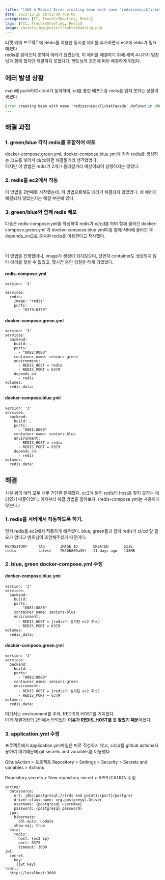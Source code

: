 ```yaml
---
title: "[AWS & Redis] Error creating bean with name 'redissonLockTicketFacade' defined in URL"
date: 2023-12-16 18:02:00 +09:00
categories: [IT, TroubleShooting, Redis]
tags: [TIL, TroubleShooting, Redis]
image: /assets/img/posts/troubleShooting.png
---
```


티켓 예매 프로젝트에 Redis를 이용한 동시성 제어를 추가하면서 ec2에 redis가 필요해졌다.    
redis를 읽어오지 못하여 에러가 생겼는데, 이 에러를 해결하기 위해 새벽 4시까지 팀장님과 함께 했지만 해결하지 못했다가, 멘토님의 조언에 따라 해결하게 되었다.

## 에러 발생 상황
main에 push하여 ci/cd가 동작하며, cd를 통한 배포도중 redis를 읽지 못하는 상황이 생겼다.

```java
Error creating bean with name 'redissonLockTicketFacade' defined in URL [jar:nested:/app.jar/!BOOT-INF/classes/!/com/example/yetiproject/facade/RedissonLockTicketFacade.class]: Unsatisfied dependency expressed through constructor parameter 0: Error creating bean with name 'redisson' defined in class path resource [org/redisson/spring/starter/RedissonAutoConfiguration.class]: Failed to instantiate [org.redisson.api.RedissonClient]: Factory method 'redisson' threw exception with message: Unable to connect to Redis server: localhost/127.0.0.1:6379
...
```

## 해결 과정

### 1. green/blue 각각 redis를 포함하여 배포
docker-compose.green.yml, docker-compose.blue.yml에 각각 redis를 생성하는 코드를 넣어서 ci/cd하면 해결될거라 생각했었다.    
하지만 이 방법은 redis가 2개가 올라갈거라 예상이되어 실행하지는 않았다.

### 2. redis를 ec2에서 작동
이 방법을 2번째로 시작했는데, 이 방법으로해도 에러가 해결되지 않았었다. 왜 에러가 해결되지 않았는지는 해결 부분에 있다. 

### 3. green/blue와 함께 redis 배포
다음은 redis-compose.yml을 작성하여 redis가 ci/cd를 하며 함께 올라간 docker-compose.green.yml 과 docker-compose.blue.yml이랑 함께 서버에 올라간 후 depends_on으로 종속된 redis를 이용한다고 착각했다.    

<br/>

이 방법을 진행했더니, image가 생성이 되지않으며, 당연히 container도 생성되지 않아 에러를 찾을 수 없었고, 몇시간 동안 삽질을 하게 되었었다.

#### redis-compose.yml

```docker
version: '3'

services:
  redis:
    image: "redis"
    ports:
      - "6379:6379"
```

#### docker-compose.green.yml

```docker
version: '3'
services:
  backend:
    build: .
    ports:
      - "8082:8080"
    container_name: seniors-green
    environment:
      - REDIS_HOST = redis
      - REDIS_PORT = 6379
    depends_on:
      - redis
volumes:
  redis_data:
```

#### docker-compose.blue.yml

```docker
version: '3'
services:
  backend:
    build: .
    ports:
      - "8081:8080"
    container_name: seniors-blue
    environment:
      - REDIS_HOST = redis
      - REDIS_PORT = 6379
    depends_on:
      - redis
volumes:
  redis_data:
```



## 해결
사실 위의 에러 모두 너무 간단한 문제였다. ec2에 깔린 redis의 host를 찾지 못하는 에러였기 때문이었다. 이제부터 해결 방법을 알아보자.   (redis-compose.yml는 사용하지 않는다.)

### 1. redis를 서버에서 작동하도록 하기.
먼저 redis를 ec2에서 작동하게 해두었다. blue, green들과 함께 redis가 ci/cd 할 필요가 없다고 멘토님이 조언해주셨기 때문이다.
```
REPOSITORY     TAG       IMAGE ID       CREATED       SIZE
redis          latest    76506809a39f   11 days ago   138MB
```

### 2. blue, green docker-compose.yml 수정

#### docker-compose.blue.yml

```docker
version: '3'
services:
  backend:
    build: .
    ports:
      - "8081:8080"
    container_name: seniors-blue
    environment:
      - REDIS_HOST = {redis가 설치된 ec2 주소}
      - REDIS_PORT = 6379
volumes:
  redis_data:
```

#### docker-compose.green.yml

```docker
version: '3'
services:
  backend:
    build: .
    ports:
      - "8082:8080"
    container_name: seniors-green
    environment:
      - REDIS_HOST = {redis가 설치된 ec2 주소}
      - REDIS_PORT = 6379
volumes:
  redis_data:
```

여기서는 environment를 주어, REDIS의 HOST를 가져왔다.    
아까 해결과정의 2번에서 안되었던 **이유가 REDIS_HOST를 못 찾았기 때문**이었다.

### 3. application.yml 수정
프로젝트에서 application.yml파일은 따로 작성하지 않고, ci/cd를 github actions사용하여 하기때문에 git secrets and variables를 이용했다.

GihubAction > 프로젝트 Repository > Settings > Security > Secrets and variables > Actions    

Repository secrets > New repository secret > APPLICATION 수정     

```
spring:
  datasource:
    url: jdbc:postgresql://{rds end point}:{port}/postgres
    driver-class-name: org.postgresql.Driver
    username: {postgresql usernmae}
    password: {postgresql password}
  jpa:
    hibernate:
      ddl-auto: update
    show-sql: true
  data:
    redis:
      host: {ec2 ip}
      port: 6379
      timeout: 3000
jwt:
  secret:
    key:
     {jwt key}
feUrl:
  http://localhost:3000
```